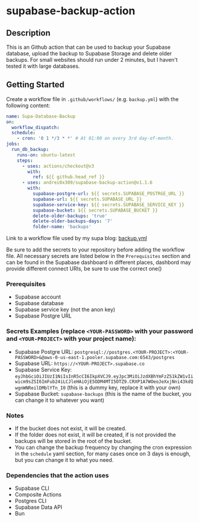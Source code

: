 # supabase-backup-action

## Description

This is an Github action that can be used to backup your Supabase database, upload the backup to Supabase Storage and delete older backups.
For small websites should run under 2 minutes, but I haven't tested it with large databases.

## Getting Started

Create a workflow file in `.github/workflows/` (e.g. `backup.yml`) with the following content:

```yaml
name: Supa-Database-Backup
on:
  workflow_dispatch:
  schedule:
    - cron: '0 1 */3 * *' # At 01:00 on every 3rd day-of-month.
jobs:   
  run_db_backup:
    runs-on: ubuntu-latest
    steps:
      - uses: actions/checkout@v3
        with:
          ref: ${{ github.head_ref }}
      - uses: andrei0x309/supabase-backup-action@v1.1.6
        with:
          supabase-postgre-url: ${{ secrets.SUPABASE_POSTRGE_URL }}
          supabase-url: ${{ secrets.SUPABASE_URL }}
          supabase-service-key: ${{ secrets.SUPABASE_SERVICE_KEY }}
          supabase-bucket: ${{ secrets.SUPABASE_BUCKET }}
          delete-older-backups: 'true'
          delete-older-backups-days: '7'
          folder-name: 'backups'
```

Link to a workflow file used by my supa blog: [backup.yml](https://github.com/andrei0x309/svelte-kit-supa-blog/blob/main/.github/workflows/backup.yml)

Be sure to add the secrets to your repository before adding the workflow file.
All necessary secrets are listed below in the `Prerequisites` section and can be found in the Supabase dashboard in different places, dashbord may provide different connect URIs, be sure to use the correct one()

### Prerequisites

- Supabase account
- Supabase database
- Supabase service key (not the anon key)
- Supabase Postgre URL

### Secrets Examples (replace `<YOUR-PASSWORD>` with your password and `<YOUR-PROJECT>` with your project name):

- Supabase Postgre URL: `postgresql://postgres.<YOUR-PROJECT>:<YOUR-PASSWORD>&@aws-0-us-east-1.pooler.supabase.com:6543/postgres`
- Supabase URL: `https://<YOUR-PROJECT>.supabase.co`
- Supabase Service Key: `eyJhbGciOiJIUzI1NiIsInR5cCI6IkpXVCJ9.eyJpc3MiOiJzdXBhYmFzZS1kZW1vIiwicm9sZSI6ImFub24iLCJleHAiOjE5ODM4MTI5OTZ9.CRXP1A7WOeoJeXxjNni43kdQwgnWNReilDMblYTn_I0` (this is a dummy key, replace it with your own)
- Supabase Bucket: `supabase-backups` (this is the name of the bucket, you can change it to whatever you want)

### Notes

- If the bucket does not exist, it will be created.
- If the folder does not exist, it will be created, if is not provided the backups will be stored in the root of the bucket.
- You can change the backup frequency by changing the cron expression in the `schedule` yaml section, for many cases once on 3 days is enough, but you can change it to what you need.

### Dependencies that the action uses

- Supabase CLI
- Composite Actions
- Postgres CLI
- Supabase Data API
- Bun

